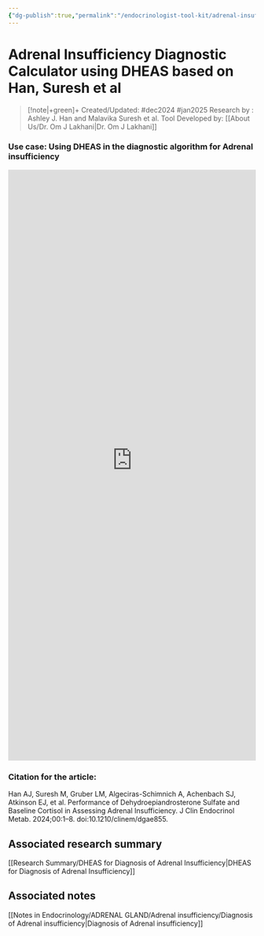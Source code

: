 ```yaml
---
{"dg-publish":true,"permalink":"/endocrinologist-tool-kit/adrenal-insufficiency-diagnostic-calculator-using-dheas-based-on-han-suresh-et-al/"}
---
```



<script data-goatcounter="https://endocrinologyindia.goatcounter.com/count" async src="//gc.zgo.at/count.js"></script>

# Adrenal Insufficiency Diagnostic Calculator using DHEAS based on Han, Suresh et al

> [!note|+green]+ Created/Updated: #dec2024 #jan2025
> Research by : Ashley J. Han and Malavika Suresh et al.
> Tool Developed by: [[About Us/Dr. Om J Lakhani\|Dr. Om J Lakhani]]


### Use case: Using DHEAS in the diagnostic algorithm for Adrenal insufficiency




<iframe src="https://endocrinologyindia.github.io/aiusingdheas/" width="100%" height="1200" style="border: none;"></iframe>




### Citation for the article: 

Han AJ, Suresh M, Gruber LM, Algeciras-Schimnich A, Achenbach SJ, Atkinson EJ, et al. Performance of Dehydroepiandrosterone Sulfate and Baseline Cortisol in Assessing Adrenal Insufficiency. J Clin Endocrinol Metab. 2024;00:1–8. doi:10.1210/clinem/dgae855.

## Associated research summary

[[Research Summary/DHEAS for Diagnosis of Adrenal Insufficiency\|DHEAS for Diagnosis of Adrenal Insufficiency]]

## Associated notes

[[Notes in Endocrinology/ADRENAL GLAND/Adrenal insufficiency/Diagnosis of Adrenal insufficiency\|Diagnosis of Adrenal insufficiency]]


